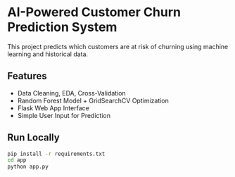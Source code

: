 # AI-Powered Customer Churn Prediction System

This project predicts which customers are at risk of churning using machine learning and historical data.

## Features

- Data Cleaning, EDA, Cross-Validation
- Random Forest Model + GridSearchCV Optimization
- Flask Web App Interface
- Simple User Input for Prediction

## Run Locally

```bash
pip install -r requirements.txt
cd app
python app.py
